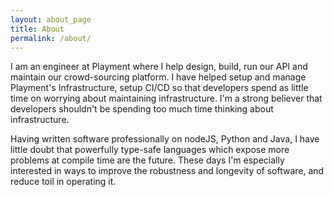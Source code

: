```yaml
---
layout: about_page
title: About
permalink: /about/
---
```


I am an engineer at Playment where I help design, build, run our API and maintain our crowd-sourcing platform. I have helped setup and manage Playment's Infrastructure, setup CI/CD so that developers spend as little time on worrying about maintaining infrastructure.
I'm a strong believer that developers shouldn't be spending too much time thinking about infrastructure.

Having written software professionally on nodeJS, Python and Java, I have little doubt that powerfully type-safe languages which expose more problems at compile time are the future.
These days I'm especially interested in ways to improve the robustness and longevity of software, and reduce toil in operating it.